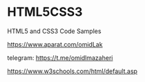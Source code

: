 # HTML5CSS3
HTML5 and CSS3 Code Samples

https://www.aparat.com/omidLak

telegram: https://t.me/omidlmazaheri

https://www.w3schools.com/html/default.asp


